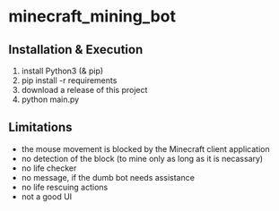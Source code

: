 # minecraft_mining_bot
## Installation & Execution
1. install Python3 (& pip)
2. pip install -r requirements
3. download a release of this project
4. python main.py

## Limitations
- the mouse movement is blocked by the Minecraft client application
- no detection of the block (to mine only as long as it is necassary)
- no life checker
- no message, if the dumb bot needs assistance
- no life rescuing actions
- not a good UI

